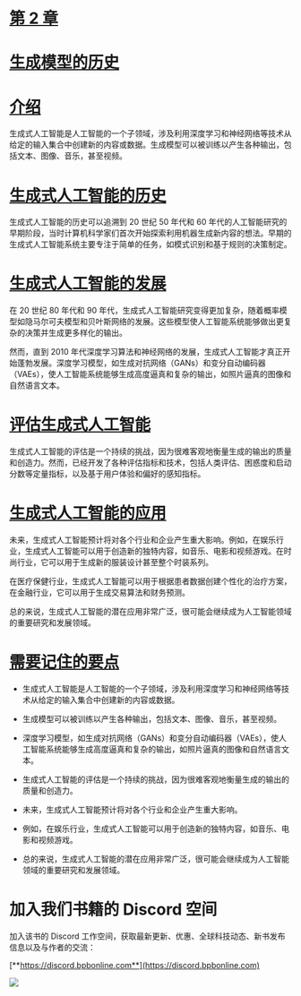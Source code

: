 # [第 2 章](toc.xhtml#c02)

# [生成模型的历史](toc.xhtml#c02)

# [介绍](toc.xhtml#s6a)

生成式人工智能是人工智能的一个子领域，涉及利用深度学习和神经网络等技术从给定的输入集合中创建新的内容或数据。生成模型可以被训练以产生各种输出，包括文本、图像、音乐，甚至视频。

# [生成式人工智能的历史](toc.xhtml#s7a)

生成式人工智能的历史可以追溯到 20 世纪 50 年代和 60 年代的人工智能研究的早期阶段，当时计算机科学家们首次开始探索利用机器生成新内容的想法。早期的生成式人工智能系统主要专注于简单的任务，如模式识别和基于规则的决策制定。

# [生成式人工智能的发展](toc.xhtml#s8a)

在 20 世纪 80 年代和 90 年代，生成式人工智能研究变得更加复杂，随着概率模型如隐马尔可夫模型和贝叶斯网络的发展。这些模型使人工智能系统能够做出更复杂的决策并生成更多样化的输出。

然而，直到 2010 年代深度学习算法和神经网络的发展，生成式人工智能才真正开始蓬勃发展。深度学习模型，如生成对抗网络（GANs）和变分自动编码器（VAEs），使人工智能系统能够生成高度逼真和复杂的输出，如照片逼真的图像和自然语言文本。

# [评估生成式人工智能](toc.xhtml#s9a)

生成式人工智能的评估是一个持续的挑战，因为很难客观地衡量生成的输出的质量和创造力。然而，已经开发了各种评估指标和技术，包括人类评估、困惑度和启动分数等定量指标，以及基于用户体验和偏好的感知指标。

# [生成式人工智能的应用](toc.xhtml#s10a)

未来，生成式人工智能预计将对各个行业和企业产生重大影响。例如，在娱乐行业，生成式人工智能可以用于创造新的独特内容，如音乐、电影和视频游戏。在时尚行业，它可以用于生成新的服装设计甚至整个时装系列。

在医疗保健行业，生成式人工智能可以用于根据患者数据创建个性化的治疗方案，在金融行业，它可以用于生成交易算法和财务预测。

总的来说，生成式人工智能的潜在应用非常广泛，很可能会继续成为人工智能领域的重要研究和发展领域。

# [需要记住的要点](toc.xhtml#s11a)

+   生成式人工智能是人工智能的一个子领域，涉及利用深度学习和神经网络等技术从给定的输入集合中创建新的内容或数据。

+   生成模型可以被训练以产生各种输出，包括文本、图像、音乐，甚至视频。

+   深度学习模型，如生成对抗网络（GANs）和变分自动编码器（VAEs），使人工智能系统能够生成高度逼真和复杂的输出，如照片逼真的图像和自然语言文本。

+   生成式人工智能的评估是一个持续的挑战，因为很难客观地衡量生成的输出的质量和创造力。

+   未来，生成式人工智能预计将对各个行业和企业产生重大影响。

+   例如，在娱乐行业，生成式人工智能可以用于创造新的独特内容，如音乐、电影和视频游戏。

+   总的来说，生成式人工智能的潜在应用非常广泛，很可能会继续成为人工智能领域的重要研究和发展领域。

# 加入我们书籍的 Discord 空间

加入该书的 Discord 工作空间，获取最新更新、优惠、全球科技动态、新书发布信息以及与作者的交流：

[**https://discord.bpbonline.com**](https://discord.bpbonline.com)

![](images/dis.jpg)
